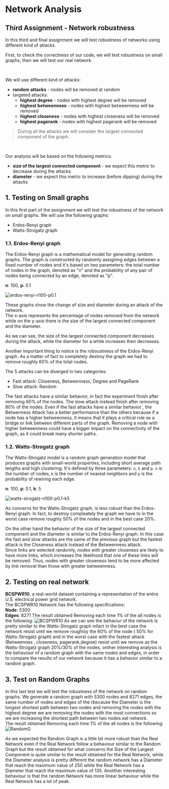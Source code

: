 # Network Analysis

## Third Assignment - Network robustness

In this third and final assignment we will test robustness of networks using different kind of attacks.

First, to check the correctness of our code, we will test robustness on small graphs, then we will test our real network.

<br>

We will use different kind of attacks:

- **random attacks** - nodes will be removed at random
- targeted attacks:
  - **highest degree** - nodes with highest degree will be removed
  - **highest betweenness** - nodes with highest betweenness will be removed
  - **highest closeness** - nodes with highest closeness will be removed
  - **highest pagerank** - nodes with highest pagerank will be removed

> During all the attacks we will consider the largest connected component of the graph.

<br>

Our analysis will be based on the following metrics:

- **size of the largest connected component** - we expect this metric to decrease during the attacks
- **diameter** - we expect this metric to increase (before dipping) during the attacks

## 1. Testing on Small graphs

In this first part of the assignment we will test the robustness of the network on small graphs. We will use the following graphs:

- Erdos-Renyi graph
- Watts-Strogatz graph

### 1.1. Erdos-Renyi graph

The Erdos-Renyi graph is a mathematical model for generating random graphs.
The graph is constructed by randomly assigning edges between a fixed number of nodes and it's based on two parameters: the total number of nodes in the graph, denoted as "n" and the probability of any pair of nodes being connected by an edge, denoted as "p".

**n**: 100, **p**: 0.1

![erdos-renyi-n100-p0.1](./src/erdos-renyi-n100-p0.1.png)
  
These graphs show the change of size and diameter during an attack of the network.  
The x-axis represents the percentage of nodes removed from the network while on the y-axis there is the size of the largest connected component and the diameter.

As we can see, the size of the largest connected component decreases during the attack, while the diameter for a while increases then decreases.

Another important thing to notice is the roboustness of the Erdos-Renyi graph. As a matter of fact to completely destroy the graph we had to remove roughly 60% of the total nodes.

The 5 attacks can be diverged in two categories:

- Fast attack: Closeness, Betweenness, Degree and PageRank
- Slow attack: Random

The fast attacks have a similar behavior, in fact the experiment finish after removing 60% of the nodes. The slow attack instead finish after removing 80% of the nodes.
Even if the fast attacks have a similar behavior , the Betwenness Attack has a better performance than the others because if a node has a higher betweenness, it means that it plays a critical role as a bridge or link between different parts of the graph. Removing a node with higher betweenness could have a bigger impact on the connectivity of the graph, as it could break many shorter paths.

### 1.2. Watts-Strogatz graph

The Watts–Strogatz model is a random graph generation model that produces graphs with small-world properties, including short average path lengths and high clustering.
It's defined by three parameters: `n`, `k` and `p`. `n` is the number of nodes, `k` is the number of nearest neighbors and `p` is the probability of rewiring each edge.  

**n**: 100, **p**: 0.1, **k**: 5

![watts-strogatz-n100-p0.1-k5](./src/watts-strogatz-n100-p0.1-k5.png)

As concerns for the Watts-Strogatz graph, is less robust than the Erdos-Renyi graph. In fact, to destroy compleately the graph we have to in the worst case remove roughly 50% of the nodes and in the best case 20%.

On the other hand the behavior of the size of the largest connected component and the diameter is similar to the Erdos-Renyi graph.
In this case the fast and slow attacks are the same of the previous graph but the fastest attack is the Closeness attack instead of the Betweenness attack.  
Since links are selected randomly, nodes with greater closeness are likely to have more links, which increases the likelihood that one of these links will be removed. Thus, nodes with greater closeness tend to be more affected by link removal than those with greater betweenness.

## 2. Testing on real network

**BCSPWR10**, a real-world dataset containing a representation of the entire U.S. electrical power grid network.  
The BCSPWR10 Network has the following specifications:  
**Node**: 5300  
**Edges**: 8271
The result obtained Removing each time 1% of the all nodes is the following:
![BCSPWR10](./src/attack_results_1percent.png)
As we can see the behaviur of the network is pretty similar to the Watts-Strogatz graph infact in the best case the network resist until we remove roughlòy the 60% of the node ( 50% for Watts-Strogatz graph) and in the worst case with the fastest attack (Betweennes , closeness, pagerank,degree) resist until we remove as the Watts-Strogatz graph 20%/30% of the nodes, onther interesting analysis is the behaviour of a random graph with the same nodes and edges, in order to compare the results of our network because it has a behavior similar to a random graph.
## 3. Test on Random Graphs 
In this last test we will test the robustness of the network on random graphs. We generate a random graph with 5300 nodes and 8271 edges, the same number of nodes and edges of the rbecause the Diameter is the longest shortest path between two nodes and removing the nodes with the highest degree we are removing the nodes with the most connections so we are increasing the shortest path between two nodes.eal network.  
The result obtained Removing each time 1% of the all nodes is the following:
![RandomG](./src/attack_result_randomGraph_1percent.png)

As we expected the Random Graph is a little bit more robust than the Real Network even if the Real Network follow a behaviour similar to the Random Graph but the result obtained for what concerns the Size of the Largest Component is quite similar to the result obtained for the Real Network, while the Diameter analysis is pretty different the random network has a Diameter that reach the maximum value of 250 while the Real Network has a Diameter that reach the maximum value of 135.
Anotther interesting behaviour is that the random Network has more linear behaviour while the Real Network has a lot of peak.
